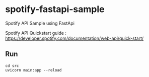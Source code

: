 # spotify-fastapi-sample
Spotify API Sample using FastApi

Spotify API Quickstart guide : https://developer.spotify.com/documentation/web-api/quick-start/

## Run 
```
cd src
uvicorn main:app --reload
```
